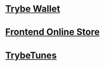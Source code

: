 # [Trybe Wallet](https://github.com/Virkkunen/trybe-trybewallet)
# [Frontend Online Store](https://github.com/Virkkunen/trybe-frontend-online-store)
# [TrybeTunes](https://github.com/Virkkunen/trybe-trybetunes)
